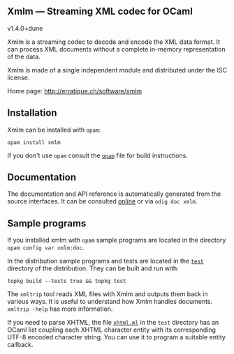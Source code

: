 Xmlm — Streaming XML codec for OCaml
-------------------------------------------------------------------------------
v1.4.0+dune

Xmlm is a streaming codec to decode and encode the XML data format. It
can process XML documents without a complete in-memory representation of the
data.

Xmlm is made of a single independent module and distributed
under the ISC license.

Home page: http://erratique.ch/software/xmlm  

## Installation

Xmlm can be installed with `opam`:

    opam install xmlm

If you don't use `opam` consult the [`opam`](opam) file for build
instructions.

## Documentation

The documentation and API reference is automatically generated
from the source interfaces. It can be consulted [online][doc]
or via `odig doc xmlm`.

[doc]: http://erratique.ch/software/xmlm/doc/Xmlm

## Sample programs

If you installed xmlm with `opam` sample programs are located in
the directory `opam config var xmlm:doc`.


In the distribution sample programs and tests are located in the
[`test`](test) directory of the distribution. They can be built and run
with:

    topkg build --tests true && topkg test 

The `xmltrip` tool reads XML files with Xmlm and outputs them back in
various ways. It is useful to understand how Xmlm handles
documents. `xmltrip -help` has more information.

If you need to parse XHTML, the file [`xhtml.ml`](test/xhtml.ml) in
the `test` directory has an OCaml list coupling each XHTML character
entity with its corresponding UTF-8 encoded character string. You can
use it to program a suitable entity callback.

